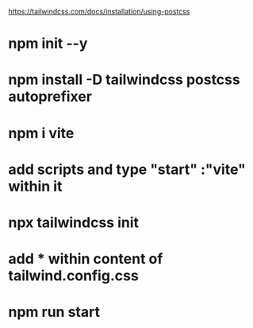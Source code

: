 https://tailwindcss.com/docs/installation/using-postcss
# npm init --y
# npm install -D tailwindcss postcss autoprefixer
# npm i vite
# add scripts and type "start" :"vite" within it
# npx tailwindcss init
# add * within content of tailwind.config.css
# npm run start
